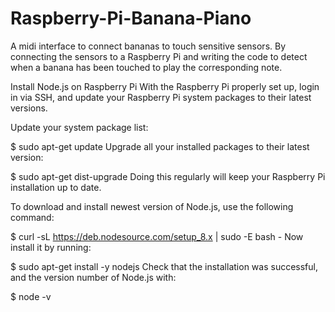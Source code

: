 # Raspberry-Pi-Banana-Piano
A midi interface to connect bananas to touch sensitive sensors. By connecting the sensors to a Raspberry Pi and writing the code to detect when a banana has been touched to play the corresponding note.



Install Node.js on Raspberry Pi
With the Raspberry Pi properly set up, login in via SSH, and update your Raspberry Pi system packages to their latest versions.

Update your system package list:

 $ sudo apt-get update
Upgrade all your installed packages to their latest version:

 $ sudo apt-get dist-upgrade
Doing this regularly will keep your Raspberry Pi installation up to date.

To download and install newest version of Node.js, use the following command:

 $ curl -sL https://deb.nodesource.com/setup_8.x | sudo -E bash -
Now install it by running:

 $ sudo apt-get install -y nodejs
Check that the installation was successful, and the version number of Node.js with:

 $ node -v


